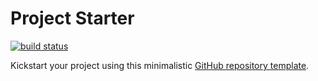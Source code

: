 # Project Starter

[![build status](https://img.shields.io/github/actions/workflow/status/threeal/project-starter/build.yaml?branch=main&style=flat-square)](https://github.com/threeal/project-starter/actions/workflows/build.yaml)

Kickstart your project using this minimalistic [GitHub repository template](https://docs.github.com/en/repositories/creating-and-managing-repositories/creating-a-repository-from-a-template).
